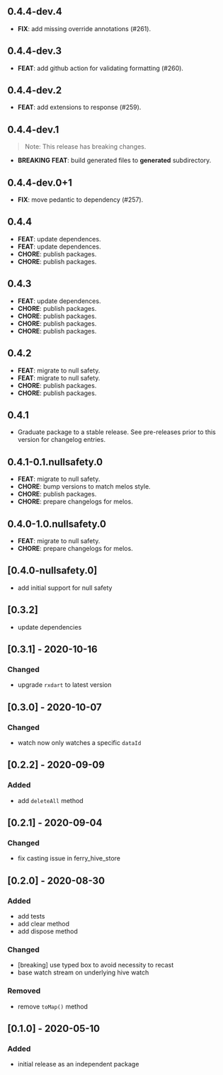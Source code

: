 ## 0.4.4-dev.4

 - **FIX**: add missing override annotations (#261).

## 0.4.4-dev.3

 - **FEAT**: add github action for validating formatting (#260).

## 0.4.4-dev.2

 - **FEAT**: add extensions to response (#259).

## 0.4.4-dev.1

> Note: This release has breaking changes.

 - **BREAKING** **FEAT**: build generated files to __generated__ subdirectory.

## 0.4.4-dev.0+1

 - **FIX**: move pedantic to dependency (#257).

## 0.4.4

 - **FEAT**: update dependences.
 - **FEAT**: update dependences.
 - **CHORE**: publish packages.
 - **CHORE**: publish packages.

## 0.4.3

 - **FEAT**: update dependences.
 - **CHORE**: publish packages.
 - **CHORE**: publish packages.
 - **CHORE**: publish packages.
 - **CHORE**: publish packages.

## 0.4.2

 - **FEAT**: migrate to null safety.
 - **FEAT**: migrate to null safety.
 - **CHORE**: publish packages.
 - **CHORE**: publish packages.

## 0.4.1

 - Graduate package to a stable release. See pre-releases prior to this version for changelog entries.

## 0.4.1-0.1.nullsafety.0

 - **FEAT**: migrate to null safety.
 - **CHORE**: bump versions to match melos style.
 - **CHORE**: publish packages.
 - **CHORE**: prepare changelogs for melos.

## 0.4.0-1.0.nullsafety.0

 - **FEAT**: migrate to null safety.
 - **CHORE**: prepare changelogs for melos.

## [0.4.0-nullsafety.0]

- add initial support for null safety

## [0.3.2]

- update dependencies

## [0.3.1] - 2020-10-16

### Changed

- upgrade `rxdart` to latest version

## [0.3.0] - 2020-10-07

### Changed

- watch now only watches a specific `dataId`

## [0.2.2] - 2020-09-09

### Added

- add `deleteAll` method

## [0.2.1] - 2020-09-04

### Changed

- fix casting issue in ferry_hive_store

## [0.2.0] - 2020-08-30

### Added

- add tests
- add clear method
- add dispose method

### Changed

- [breaking] use typed box to avoid necessity to recast
- base watch stream on underlying hive watch

### Removed

- remove `toMap()` method

## [0.1.0] - 2020-05-10

### Added

- initial release as an independent package
